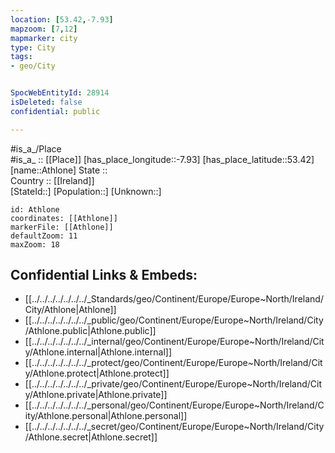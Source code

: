 ```yaml
---
location: [53.42,-7.93] 
mapzoom: [7,12] 
mapmarker: city 
type: City
tags:
- geo/City


SpocWebEntityId: 28914
isDeleted: false
confidential: public

---
```

#is_a_/Place  
#is_a_ :: [[Place]] 
[has_place_longitude::-7.93] 
[has_place_latitude::53.42] 
[name::Athlone] 
State ::  
Country :: [[Ireland]]  
[StateId::] 
[Population::] 
[Unknown::] 


```leaflet
id: Athlone
coordinates: [[Athlone]] 
markerFile: [[Athlone]] 
defaultZoom: 11 
maxZoom: 18
```


## Confidential Links & Embeds: 
- [[../../../../../../../_Standards/geo/Continent/Europe/Europe~North/Ireland/City/Athlone|Athlone]] 
- [[../../../../../../../_public/geo/Continent/Europe/Europe~North/Ireland/City/Athlone.public|Athlone.public]] 
- [[../../../../../../../_internal/geo/Continent/Europe/Europe~North/Ireland/City/Athlone.internal|Athlone.internal]] 
- [[../../../../../../../_protect/geo/Continent/Europe/Europe~North/Ireland/City/Athlone.protect|Athlone.protect]] 
- [[../../../../../../../_private/geo/Continent/Europe/Europe~North/Ireland/City/Athlone.private|Athlone.private]] 
- [[../../../../../../../_personal/geo/Continent/Europe/Europe~North/Ireland/City/Athlone.personal|Athlone.personal]] 
- [[../../../../../../../_secret/geo/Continent/Europe/Europe~North/Ireland/City/Athlone.secret|Athlone.secret]] 
